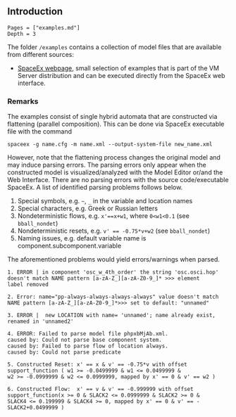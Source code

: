 ## Introduction

```@contents
Pages = ["examples.md"]
Depth = 3
```

The folder `/examples` contains a collection of model files that are available from different
sources:

- [SpaceEx webpage](http://spaceex.imag.fr/download-6), small selection of
  examples that is part of the VM Server distribution and can be executed directly
  from the SpaceEx web interface.

### Remarks

The examples consist of single hybrid automata that are constructed via flattening (parallel composition). This can be done via SpaceEx executable file with the command

`spaceex -g name.cfg -m name.xml --output-system-file new_name.xml`

However, note that the flattening process changes the original model and may induce parsing errors. The parsing errors only appear when the constructed model is visualized/analyzed with the Model Editor or/and the Web Interface. There are no parsing errors with the source code/executable SpaceEx. A list of identified parsing problems follows below.

1. Special symbols, e.g. `~`, `_` in the variable and location names
2. Special characters, e.g. Greek or Russian letters
3. Nondeterministic flows, e.g. `x'==x+w1`, where `0<w1<0.1` (see `bball_nondet`)
4. Nondeterministic resets, e.g. `v' == -0.75*v+w2` (see `bball_nondet`)
5. Naming issues, e.g. default variable name is component.subcomponent.variable

The aforementioned problems would yield errors/warnings when parsed.

```
1. ERROR | in component 'osc_w_4th_order' the string 'osc.osci.hop'
doesn't match NAME pattern [a-zA-Z_][a-zA-Z0-9_]* >>> element
label removed

2. Error: name="pp-always-always-always-always" value doesn't match
NAME pattern [a-zA-Z_][a-zA-Z0-9_]*>>> set to default: "unnamed"

3. ERROR |  new LOCATION with name= 'unnamed'; name already exist,
renamed in 'unnamed2'

4. ERROR: Failed to parse model file phpxbMjAb.xml.
caused by: Could not parse base component system.
caused by: Failed to parse flow of location always.
caused by: Could not parse predicate

5. Constructed Reset: x' == x & v' == -0.75*v with offset
support_function ( w1 >= -0.0499999 & w1 <= 0.0499999 &
w2 >= -0.0999999 & w2 <= 0.0999999, mapped by x' == 0 & v' == w2 )

6. Constructed Flow:  x' == v & v' == -0.999999 with offset
support_function(x >= 0 & SLACK2 <= 0.0999999 & SLACK2 >= 0 &
SLACK4 <= 0.199999 & SLACK4 >= 0, mapped by x' == 0 & v' == -SLACK2+0.0499999 )
```
